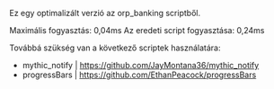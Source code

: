 Ez egy optimalizált verzió az orp_banking scriptből.

Maximális fogyasztás: 0,04ms
Az eredeti script fogyasztása: 0,24ms

Továbbá szükség van a következő scriptek használatára:
- mythic_notify | https://github.com/JayMontana36/mythic_notify
- progressBars | https://github.com/EthanPeacock/progressBars
